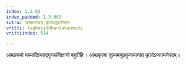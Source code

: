 ```yaml
---
index: 1.3.63
index_padded: 1.3.063
sutra: आम्प्रत्ययवत् कृञोऽनुप्रयोगस्य
vritti: laghusiddhantakaumudi
vrittiindex: 514

---
```

आम्प्रत्ययो यस्मादित्यतद्गुणसंविज्ञानो बहुव्रीहिः। आम्प्रकृत्या तुल्यमनुप्रयुज्यमानात् कृञोऽप्यात्मनेपदम्॥